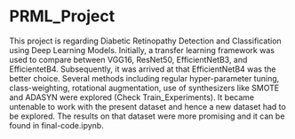 # PRML_Project
This project is regarding Diabetic Retinopathy Detection and Classification using Deep Learning Models. Initially, a transfer learning framework was used to compare between VGG16, ResNet50, EfficientNetB3, and EfficientetB4. Subsequently, it was arrived at that EfficientNetB4 was the better choice.
Several methods including regular hyper-parameter tuning, class-weighting, rotational augmentation, use of synthesizers like SMOTE and ADASYN were explored (Check Train_Experiments).
It became untenable to work with the present dataset and hence a new dataset had to be explored. The results on that dataset were more promising and it can be found in final-code.ipynb.

